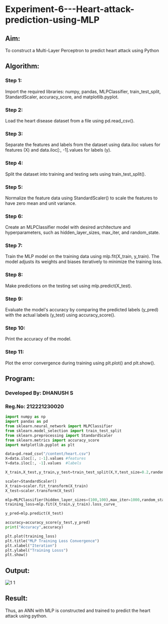 # Experiment-6---Heart-attack-prediction-using-MLP

## Aim:

To construct a Multi-Layer Perceptron to predict heart attack using Python

## Algorithm:

### Step 1:

Import the required libraries: numpy, pandas, MLPClassifier, train_test_split, StandardScaler, accuracy_score, and matplotlib.pyplot.<br>

### Step 2:

Load the heart disease dataset from a file using pd.read_csv().<br>

### Step 3:

Separate the features and labels from the dataset using data.iloc values for features (X) and data.iloc[:, -1].values for labels (y).<br>

### Step 4:

Split the dataset into training and testing sets using train_test_split().<br>

### Step 5:

Normalize the feature data using StandardScaler() to scale the features to have zero mean and unit variance.<br>

### Step 6:

Create an MLPClassifier model with desired architecture and hyperparameters, such as hidden_layer_sizes, max_iter, and random_state.<br>

### Step 7:

Train the MLP model on the training data using mlp.fit(X_train, y_train). The model adjusts its weights and biases iteratively to minimize the training loss.<br>

### Step 8:

Make predictions on the testing set using mlp.predict(X_test).<br>

### Step 9:

Evaluate the model's accuracy by comparing the predicted labels (y_pred) with the actual labels (y_test) using accuracy_score().<br>

### Step 10:

Print the accuracy of the model.<br>

### Step 11:

Plot the error convergence during training using plt.plot() and plt.show().<br>

## Program:

### Developed By: DHANUSH S
### Reg.No: 212221230020

```py
import numpy as np
import pandas as pd
from sklearn.neural_network import MLPClassifier
from sklearn.model_selection import train_test_split
from sklearn.preprocessing import StandardScaler
from sklearn.metrics import accuracy_score
import matplotlib.pyplot as plt

data=pd.read_csv("/content/heart.csv")
X=data.iloc[:, :-1].values #features
Y=data.iloc[:, -1].values  #labels

X_train,X_test,y_train,y_test=train_test_split(X,Y,test_size=0.2,random_state=42)

scaler=StandardScaler()
X_train=scaler.fit_transform(X_train)
X_test=scaler.transform(X_test)

mlp=MLPClassifier(hidden_layer_sizes=(100,100),max_iter=1000,random_state=42)
training_loss=mlp.fit(X_train,y_train).loss_curve_

y_pred=mlp.predict(X_test)

accuracy=accuracy_score(y_test,y_pred)
print("Accuracy",accuracy)

plt.plot(training_loss)
plt.title("MLP Training Loss Convergence")
plt.xlabel("Iteration")
plt.ylabel("Training Losss")
plt.show()
```

## Output:
![1 1](https://github.com/BHUVANESHWAR-BHUVIOP/Experiment-6---Heart-attack-prediction-using-MLP/assets/94155099/0edcbc0e-9249-4d7b-9c51-4f010ca6c0f2)


## Result:

Thus, an ANN with MLP is constructed and trained to predict the heart attack using python.
